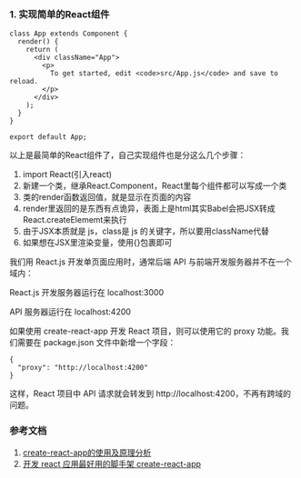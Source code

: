 ### 1. 实现简单的React组件
```
class App extends Component {
  render() {
    return (
      <div className="App">
        <p>
          To get started, edit <code>src/App.js</code> and save to reload.
        </p>
      </div>
    );
  }
}

export default App;
```
以上是最简单的React组件了，自己实现组件也是分这么几个步骤：

1. import React(引入react)
2. 新建一个类，继承React.Component，React里每个组件都可以写成一个类
3. 类的render函数返回值，就是显示在页面的内容
4. render里返回的是东西有点诡异，表面上是html其实Babel会把JSX转成React.createElememt来执行
5. 由于JSX本质就是 js，class是 js 的关键字，所以要用className代替
6. 如果想在JSX里渲染变量，使用{}包裹即可

我们用 React.js 开发单页面应用时，通常后端 API 与前端开发服务器并不在一个域内：

React.js 开发服务器运行在 localhost:3000

API 服务器运行在 localhost:4200

如果使用 create-react-app 开发 React 项目，则可以使用它的 proxy 功能。我们需要在 package.json 文件中新增一个字段：

```
{
  "proxy": "http://localhost:4200"
}
```
这样，React 项目中 API 请求就会转发到 http://localhost:4200，不再有跨域的问题。
### 参考文档
1. [create-react-app的使用及原理分析](http://www.cnblogs.com/axl234/p/8269018.html)
2. [开发 react 应用最好用的脚手架 create-react-app](https://www.rails365.net/articles/kai-fa-react-ying-yong-zui-hao-jiao-shou-jia-create-react-app)